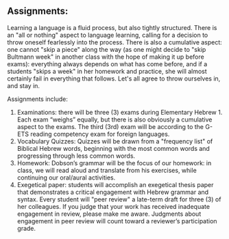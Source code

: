 ## Assignments:

Learning a language is a fluid process, but also tightly structured. There is an "all or nothing" aspect to language learning, calling for a decision to throw oneself fearlessly into the process. There is also a cumulative aspect: one cannot "skip a piece" along the way (as one might decide to "skip Bultmann week" in another class with the hope of making it up before exams): everything always depends on what has come before, and if a students "skips a week" in her homework and practice, she will almost certainly fail in everything that follows. Let's all agree to throw ourselves in, and stay in.

Assignments include:
1. Examinations: there will be three (3) exams during Elementary Hebrew 1. Each exam “weighs” equally, but there is also obviously a cumulative aspect to the exams. The third (3rd) exam will be according to the G-ETS reading competency exam for foreign languages.2. Vocabulary Quizzes: Quizzes will be drawn from a "frequency list" of Biblical Hebrew words, beginning with the most common words and progressing through less common words.3. Homework: Dobson’s grammar will be the focus of our homework: in class, we will read aloud and translate from his exercises, while continuing our oral/aural activities. 4. Exegetical paper: students will accomplish an exegetical thesis paper that demonstrates a critical engagement with Hebrew grammar and syntax. Every student will "peer review" a late-term draft for three (3) of her colleagues. If you judge that your work has received inadequate engagement in review, please make me aware. Judgments about engagement in peer review will count toward a reviewer’s participation grade.
